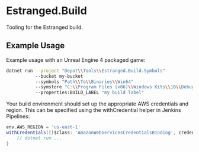 # Estranged.Build
Tooling for the Estranged build.

## Example Usage
Example usage with an Unreal Engine 4 packaged game:
```bash
dotnet run --project "Depot\\Tools\\Estranged.Build.Symbols"
           --bucket my-bucket
           --symbols "Path\\To\\Binaries\\Win64"
           --symstore "C:\\Program Files (x86)\\Windows Kits\\10\\Debuggers\\x86\\symstore.exe"
           --properties:BUILD_LABEL "my build label"
```

Your build environment should set up the appropriate AWS credentials and region. This can be specified using the withCredential helper in Jenkins Pipelines:

```groovy
env.AWS_REGION = 'us-east-1'
withCredentials([[$class: 'AmazonWebServicesCredentialsBinding', credentialsId: '<my credential>']]) {
    // dotnet run ...
}
```